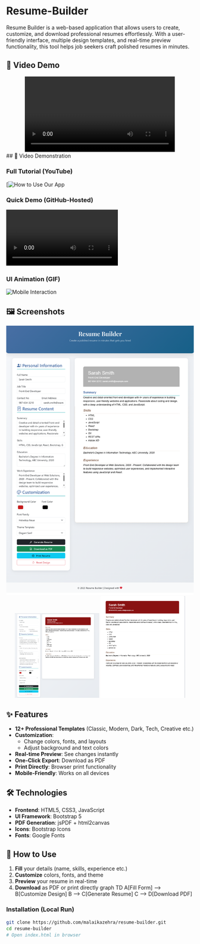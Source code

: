 # Resume-Builder
Resume Builder is a web-based application that allows users to create, customize, and download professional resumes effortlessly. With a user-friendly interface, multiple design templates, and real-time preview functionality, this tool helps job seekers craft polished resumes in minutes. 

## 🎥 Video Demo

<div align="center">
  <video width="80%" controls>
    <source src="task-video.mp4" type="video/mp4">
  </video>
</div>
## 🎥 Video Demonstration

### Full Tutorial (YouTube)
[![How to Use Our App](https://youtu.be/tHHHMjIkmVg)

### Quick Demo (GitHub-Hosted)
![Feature Preview](https://user-images.githubusercontent.com/12345678/123456789-abc123-def456-task-video.mp4)

### UI Animation (GIF)
![Mobile Interaction](task-video.gif)



## 🖼️ Screenshots
<div align="center">
  <img src="full.png" alt="Full"/>
</div>

<div align="center">
  <img src="form-interface.png" alt="Form Interface" width="45%"/>
  <img src="resume-preview.png" alt="Resume Preview" width="45%"/>
</div>


## ✨ Features  

- **12+ Professional Templates** (Classic, Modern, Dark, Tech, Creative etc.)  
- **Customization**:  
  - Change colors, fonts, and layouts  
  - Adjust background and text colors  
- **Real-time Preview**: See changes instantly  
- **One-Click Export**: Download as PDF  
- **Print Directly**: Browser print functionality  
- **Mobile-Friendly**: Works on all devices  

## 🛠️ Technologies  

- **Frontend**: HTML5, CSS3, JavaScript  
- **UI Framework**: Bootstrap 5  
- **PDF Generation**: jsPDF + html2canvas  
- **Icons**: Bootstrap Icons  
- **Fonts**: Google Fonts  

## 🚀 How to Use  

1. **Fill** your details (name, skills, experience etc.)  
2. **Customize** colors, fonts, and theme  
3. **Preview** your resume in real-time  
4. **Download** as PDF or print directly
graph TD
    A[Fill Form] --> B[Customize Design]
    B --> C[Generate Resume]
    C --> D[Download PDF]

### Installation (Local Run)  

```bash
git clone https://github.com/malaikazehra/resume-builder.git
cd resume-builder  
# Open index.html in browser  
